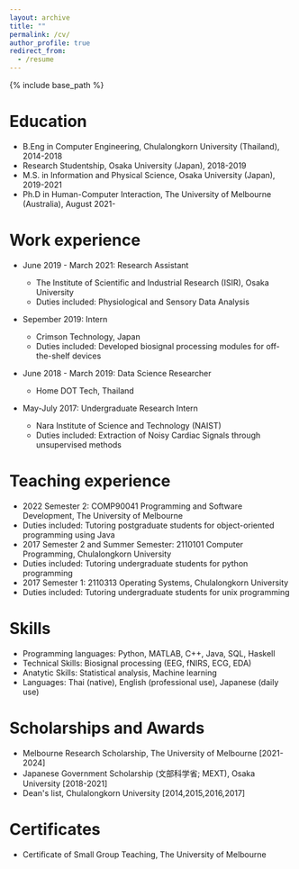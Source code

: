 ```yaml
---
layout: archive
title: ""
permalink: /cv/
author_profile: true
redirect_from:
  - /resume
---
```


{% include base_path %}

Education
======
* B.Eng in Computer Engineering, Chulalongkorn University (Thailand), 2014-2018
* Research Studentship, Osaka University (Japan), 2018-2019
* M.S. in Information and Physical Science, Osaka University (Japan), 2019-2021 
* Ph.D in Human-Computer Interaction, The University of Melbourne (Australia), August 2021-

Work experience
======
* June 2019 - March 2021: Research Assistant
  * The Institute of Scientific and Industrial Research (ISIR), Osaka University
  * Duties included: Physiological and Sensory Data Analysis

* Sepember 2019: Intern
  * Crimson Technology, Japan
  * Duties included: Developed biosignal processing modules for off-the-shelf devices

* June 2018 - March 2019: Data Science Researcher
  * Home DOT Tech, Thailand

* May-July 2017: Undergraduate Research Intern
  * Nara Institute of Science and Technology (NAIST)
  * Duties included: Extraction of Noisy Cardiac Signals through unsupervised methods

  
Teaching experience
======
*  2022 Semester 2: COMP90041 Programming and Software Development, The University of Melbourne
  * Duties included: Tutoring postgraduate students for object-oriented programming using Java  
*  2017 Semester 2 and Summer Semester: 2110101 Computer Programming, Chulalongkorn University
  * Duties included: Tutoring undergraduate students for python programming
*  2017 Semester 1: 2110313 Operating Systems, Chulalongkorn University
  *  Duties included: Tutoring undergraduate students for unix programming

Skills
======
* Programming languages: Python, MATLAB, C++, Java, SQL, Haskell
* Technical Skills: Biosignal processing (EEG, fNIRS, ECG, EDA)
* Anatytic Skills: Statistical analysis, Machine learning
* Languages: Thai (native), English (professional use), Japanese (daily use)

Scholarships and Awards
======
* Melbourne Research Scholarship, The University of Melbourne \[2021-2024\]
* Japanese Government Scholarship (文部科学省; MEXT), Osaka University \[2018-2021\]
* Dean's list, Chulalongkorn University \[2014,2015,2016,2017\]

Certificates
======
* Certificate of Small Group Teaching, The University of Melbourne
